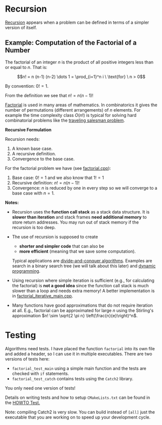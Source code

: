 # Recursion

[Recursion](https://en.wikipedia.org/wiki/Recursion) appears when a problem can be defined in terms of 
a simpler version of itself.

## Example: Computation of the Factorial of a Number

The factorial of an integer $n$
is the product of all positive integers less than or equal to $n$.
That is:

$$n! = n (n-1) (n-2) \dots 1 = \prod_{i=1}^n i \ \text{for} \ n > 0$$

By convention: $0! = 1$.

From the definition we see that $n! = n (n-1)!$

[Factorial](https://en.wikipedia.org/wiki/Factorial) is used in many areas of mathematics. In combinatorics it gives the number of permutations (different arrangements) of $n$ elements. For example the time complexity class $O(n!)$ is typical for solving 
hard combinatorial problems like the [traveling salesman problem](https://en.wikipedia.org/wiki/Travelling_salesman_problem). 


**Recursive Formulation**

Recursion needs:
1. A known base case.
2. A recursive definition.
3. Convergence to the base case.

For the factorial problem we have (see [factorial.cpp](factorial.cpp)):
1. Base case:  $0! = 1$ and we also know that $1! = 1$
2. Recursive definition: $n! = n (n-1)!$
3. Convergence: $n$ is reduced by one in every step so we will converge to a base case with $n = 1$.

**Notes:** 

* Recursion uses the **function call stack** as a stack data structure. 
  It is **slower than iteration** and stack frames **need additional memory** 
  to store return addresses. You may run out of stack memory if the recursion is too deep. 
* The use of recursion is supposed to create 
    - **shorter and simpler code** that can also be 
    - **more efficient** (meaning that we save some computation). 
   
   Typical applications are [divide-and-conquer algorithms](https://en.wikipedia.org/wiki/Divide-and-conquer_algorithm). Examples are search in a binary search tree (we will talk about this later) and [dynamic programming](https://en.wikipedia.org/wiki/Dynamic_programming).
* Using recursion where simple iteration is sufficient (e.g., for calculating the factorial) 
  is **not a good idea** since the function call stack is much slower than a loop and needs extra memory! A better implementation is in [factorial_iterative_main.cpp](factorial_iterative_main.cpp).
* Many functions have good approximations that do not require iteration at all. E.g., factorial can be approximated for large $n$ using the Stirling's approximation $n! \sim \sqrt{2 \pi n} \left(\frac{n}{e}\right)^n$. 


# Testing

Algorithms need tests. I have placed the function `factorial` into its own file and added a header, so I can use it in multiple 
executables. There are two versions of tests here:

* `factorial_test_main` using a simple main function and the tests are checked with `if` statements.
* `factorial_test_catch` contains tests using the `Catch2` library. 

You only need one version of tests!

Details on writing tests and how to setup `CMakeLists.txt` can be found in the [HOWTO Test.](../../HOWTO_test.md)

Note: compiling Catch2 is very slow. You can build instead of `[all]` 
just the executable that you are working on to speed up your development cycle.
